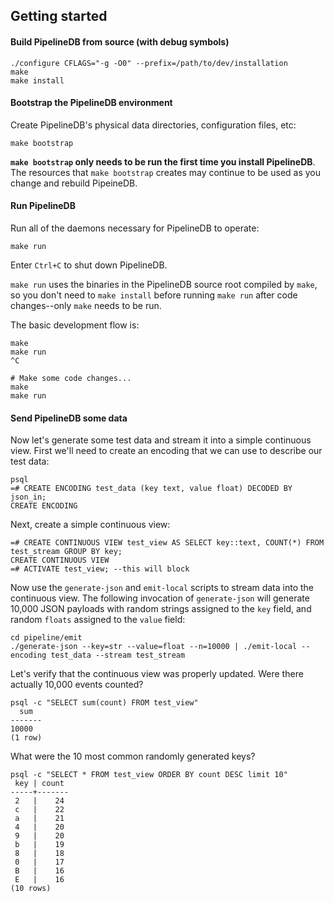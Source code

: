 ## Getting started


#### Build PipelineDB from source (with debug symbols)
```
./configure CFLAGS="-g -O0" --prefix=/path/to/dev/installation
make
make install
```

#### Bootstrap the PipelineDB environment
Create PipelineDB's physical data directories, configuration files, etc:

```
make bootstrap
```

**`make bootstrap` only needs to be run the first time you install PipelineDB**. The resources that `make bootstrap` creates may continue to be used as you change and rebuild PipeineDB. 


#### Run PipelineDB
Run all of the daemons necessary for PipelineDB to operate: 

```
make run
```

Enter `Ctrl+C` to shut down PipelineDB.

`make run` uses the binaries in the PipelineDB source root compiled by `make`, so you don't need to `make install` before running `make run` after code changes--only `make` needs to be run. 

The basic development flow is:

```
make
make run
^C

# Make some code changes...
make
make run
```

#### Send PipelineDB some data

Now let's generate some test data and stream it into a simple continuous view. First we'll need to create an encoding that we can use to describe our test data:

    psql
    =# CREATE ENCODING test_data (key text, value float) DECODED BY json_in;
    CREATE ENCODING

Next, create a simple continuous view:

    =# CREATE CONTINUOUS VIEW test_view AS SELECT key::text, COUNT(*) FROM test_stream GROUP BY key;
    CREATE CONTINUOUS VIEW
    =# ACTIVATE test_view; --this will block

Now use the `generate-json` and `emit-local` scripts to stream data into the continuous view. The following invocation of `generate-json` will generate 10,000 JSON payloads with random strings assigned to the `key` field, and random `floats` assigned to the `value` field:

    cd pipeline/emit
    ./generate-json --key=str --value=float --n=10000 | ./emit-local --encoding test_data --stream test_stream 
    
Let's verify that the continuous view was properly updated. Were there actually 10,000 events counted?

    psql -c "SELECT sum(count) FROM test_view"
      sum  
    -------
    10000
    (1 row)

What were the 10 most common randomly generated keys?

    psql -c "SELECT * FROM test_view ORDER BY count DESC limit 10"
     key | count 
    -----+-------
     2   |    24
     c   |    22
     a   |    21
     4   |    20
     9   |    20
     b   |    19
     8   |    18
     0   |    17
     B   |    16
     E   |    16
    (10 rows)



    



